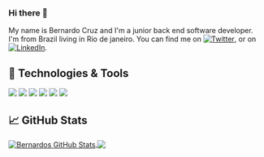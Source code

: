 ### Hi there 👋


My name is Bernardo Cruz and I'm a junior back end software developer. I'm from Brazil living in Rio de janeiro. You can find me on [![Twitter][1.2]][1],  or on [![LinkedIn][3.2]][3].

## 🔧 Technologies & Tools
![](https://img.shields.io/badge/Code-JavaScript-informational?style=flat&logo=javascript&logoColor=white&color=2bbc8a)
![](https://img.shields.io/badge/Code-TypeScript-informational?style=flat&logo=typescript&logoColor=white&color=2bbc8a)
![](https://img.shields.io/badge/Framework-Nodejs-informational?style=flat&logo=nodejs&logoColor=white&color=2bbc8a)
![](https://img.shields.io/badge/Tools-Nestjs-informational?style=flat&logo=nestjs&logoColor=white&color=2bbc8a)
![](https://img.shields.io/badge/Tools-PostgreSQL-informational?style=flat&logo=postgresql&logoColor=white&color=2bbc8a)
![](https://img.shields.io/badge/Tools-Docker-informational?style=flat&logo=docker&logoColor=white&color=2bbc8a)

## &#x1f4c8; GitHub Stats

<a href="https://github.com/cruzbernardo/cruzbernardo">
  <img align="center" src="https://github-readme-stats.vercel.app/api?username=MartinHeinz&show_icons=true&line_height=27&count_private=true&title_color=ffffff&text_color=c9cacc&icon_color=2bbc8a&bg_color=1d1f21" alt="Bernardos GitHub Stats" />
</a>

<a href="https://github.com/cruzbernardo/cruzbernardo">
  <img align="center" src="https://github-readme-stats.vercel.app/api/top-langs/?username=cruzbernardo&hide=java,html,tex&title_color=ffffff&text_color=c9cacc&icon_color=2bbc8a&bg_color=1d1f21&langs_count=3" />
</a>


<!-- icons with padding -->

[1.1]: http://i.imgur.com/tXSoThF.png (twitter icon with padding)


<!-- icons without padding -->

[1.2]: http://i.imgur.com/wWzX9uB.png (twitter icon without padding)
[3.2]: https://raw.githubusercontent.com/cruzbernardo/cruzbernardo/master/linkedin-3-16.png (LinkedIn icon without padding)


<!-- links to your social media accounts -->

[1]: https://twitter.com/berrrrnarrrrrdo
[3]: https://www.linkedin.com/in/bernardo-cruz
